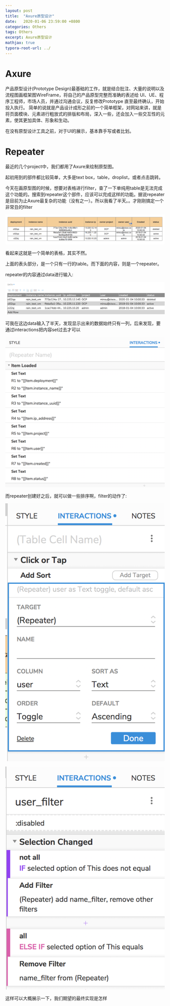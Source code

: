 ```yaml
---
layout: post
title:  "Axure原型设计"
date:   2020-01-06 23:59:00 +0800
categories: Others
tags: Others
excerpt: Axure原型设计
mathjax: true
typora-root-url: ../
---
```


# Axure

产品原型设计(Prototype Design)最基础的工作，就是结合批注、大量的说明以及流程图画框架图WireFrame，将自己的产品原型完整而准确的表述给 UI、UE、程序工程师，市场人员，并通过沟通会议，反复修改Prototype 直至最终确认，开始投入执行。
简单的说就是产品设计成形之前的一个简单框架，对网站来讲，就是将页面模块、元素进行粗放式的排版和布局，深入一些，还会加入一些交互性的元素，使其更加具体、形象和生动。  

在没有原型设计工具之前，对于UI的展示，基本靠手写或者比划。

#  Repeater

最近的几个project中，我们都用了Axure来绘制原型图。

起初用到的部件都比较简单，大多是text box，table，droplist，或者点击跳转。

今天在画原型图的时候，想要对表格进行filter，查了一下单纯用table是无法完成这个功能的。搜索到repeater这个部件，应该可以完成这样的功能。据说repeater是目前为止Axure最复杂的功能（没有之一）。所以我看了半天。。才刚刚搞定一个非常丑的filter

![image-20200106215022943](/../assets/images/image-20200106215022943.png)

看起来这就是一个简单的表格，其实不然。

上面的表头部分，是一个只有一行的table。而下面的内容，则是一个repeater。

repeater的内容通过data进行输入:

![image-20200106215226522](/../assets/images/image-20200106215226522.png)

可我在这边data输入了半天，发现显示出来的数据始终只有一列，后来发现，要通过interactions把内容set过去才可以

![image-20200106215933207](/../assets/images/image-20200106215933207.png)

而repeater创建好之后，就可以做一些排序啊，filter的动作了:

![image-20200106220058468](/../assets/images/image-20200106220058468.png)

![image-20200106220136374](/../assets/images/image-20200106220136374.png)

这样可以大概展示一下，我们期望的最终实现是怎样
